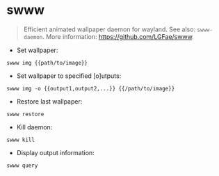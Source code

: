 # swww

> Efficient animated wallpaper daemon for wayland.
> See also: `swww-daemon`.
> More information: <https://github.com/LGFae/swww>.

- Set wallpaper:

`swww img {{path/to/image}}`

- Set wallpaper to specified [o]utputs:

`swww img -o {{output1,output2,...}} {{/path/to/image}}`

- Restore last wallpaper:

`swww restore`

- Kill daemon:

`swww kill`

- Display output information:

`swww query`
